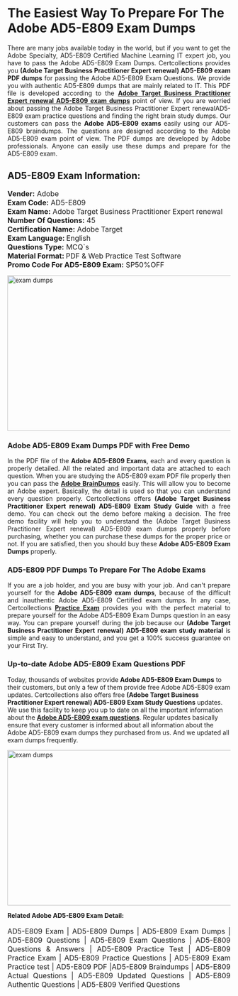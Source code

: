 <h1>The Easiest Way To Prepare For The Adobe AD5-E809 Exam Dumps</h1> <p style="text-align:justify">There are many jobs available today in the world, but if you want to get the Adobe Specialty, AD5-E809 Certified Machine Learning IT expert job, you have to pass the Adobe AD5-E809 Exam Dumps. Certcollections provides you <strong>(Adobe Target Business Practitioner Expert renewal) AD5-E809 exam PDF dumps</strong> for passing the Adobe AD5-E809 Exam Questions. We provide you with authentic AD5-E809 dumps that are mainly related to IT. This PDF file is developed according to the <a href="https://www.certsofficial.com/adobe/ad5-e809-questions"><strong>Adobe Target Business Practitioner Expert renewal AD5-E809 exam dumps</strong></a> point of view. If you are worried about passing the Adobe Target Business Practitioner Expert renewalAD5-E809 exam practice questions and finding the right brain study dumps. Our customers can pass the <strong>Adobe AD5-E809 exams </strong>easily using our AD5-E809 braindumps. The questions are designed according to the Adobe AD5-E809 exam point of view. The PDF dumps are developed by Adobe professionals. Anyone can easily use these dumps and prepare for the AD5-E809 exam.</p> <h2><strong>AD5-E809 Exam Information:</strong></h2> <p><span style="font-size:16px"><strong>Vender:</strong> Adobe<br /> <strong>Exam Code:</strong> AD5-E809<br /> <strong>Exam Name:</strong> Adobe Target Business Practitioner Expert renewal<br /> <strong>Number Of Questions:</strong> 45<br /> <strong>Certification Name:</strong> Adobe Target<br /> <strong>Exam Language: </strong>English<br /> <strong>Questions Type:</strong> MCQ`s<br /> <strong>Material Format: </strong>PDF & Web Practice Test Software<br /> <strong>Promo Code For AD5-E809 Exam:</strong> SP50%OFF</span></p> <p><a href="https://www.certsofficial.com/adobe/ad5-e809-questions" rel="no-follow"><img alt="exam dumps" src="https://www.certcollections.com/uploads/content/certsofficial.jpg" style="height:350px; width:750px" /></a></p> <h3><strong>Adobe AD5-E809 Exam Dumps PDF with Free Demo</strong></h3> <p style="text-align:justify">In the PDF file of the <strong>Adobe AD5-E809 Exams</strong>, each and every question is properly detailed. All the related and important data are attached to each question. When you are studying the AD5-E809 exam PDF file properly then you can pass the <a href="https://www.certsofficial.com/adobe-dumps"><strong>Adobe BrainDumps</strong></a> easily. This will allow you to become an Adobe expert. Basically, the detail is used so that you can understand every question properly. Certcollections offers <strong>(Adobe Target Business Practitioner Expert renewal) AD5-E809 Exam Study Guide</strong> with a free demo. You can check out the demo before making a decision. The free demo facility will help you to understand the (Adobe Target Business Practitioner Expert renewal) AD5-E809 exam dumps properly before purchasing, whether you can purchase these dumps for the proper price or not. If you are satisfied, then you should buy these <strong>Adobe AD5-E809 Exam Dumps</strong> properly.</p> <h3><strong>AD5-E809 PDF Dumps To Prepare For The Adobe Exams</strong></h3> <p style="text-align:justify">If you are a job holder, and you are busy with your job. And can't prepare yourself for the <strong>Adobe AD5-E809 exam dumps</strong>, because of the difficult and inauthentic Adobe AD5-E809 Certified exam dumps. In any case, Certcollections <strong><a href="https://www.certsofficial.com/">Practice Exam</a></strong> provides you with the perfect material to prepare yourself for the Adobe AD5-E809 Exam Dumps question in an easy way. You can prepare yourself during the job because our <strong>(Adobe Target Business Practitioner Expert renewal) AD5-E809 exam study material</strong> is simple and easy to understand, and you get a 100% success guarantee on your First Try.</p> <h3><strong>Up-to-date Adobe AD5-E809 Exam Questions PDF</strong></h3> <p>Today, thousands of websites provide <strong>Adobe AD5-E809 Exam Dumps</strong> to their customers, but only a few of them provide free Adobe AD5-E809 exam updates. Certcollections also offers free <strong>(Adobe Target Business Practitioner Expert renewal) AD5-E809 Exam Study Questions</strong> updates. We use this facility to keep you up to date on all the important information about the <a href="https://www.certsofficial.com/adobe/ad5-e809-questions"><strong>Adobe AD5-E809 exam questions</strong></a>. Regular updates basically ensure that every customer is informed about all information about the Adobe AD5-E809 exam dumps they purchased from us. And we updated all exam dumps frequently.</p> <p><a href="https://www.certsofficial.com/adobe/ad5-e809-questions"><img alt="exam dumps " src="https://www.certcollections.com/uploads/content/certsofficial2.jpg" style="height:350px; width:750px" /></a></p> <p style="text-align:justify"><span style="font-size:14px"><strong>Related Adobe AD5-E809 Exam Detail:</strong></span><br /> <br /> <span style="font-size:16px">AD5-E809 Exam | AD5-E809 Dumps | AD5-E809 Exam Dumps | AD5-E809 Questions | AD5-E809 Exam Questions | AD5-E809 Questions & Answers | AD5-E809 Practice Test | AD5-E809 Practice Exam | AD5-E809 Practice Questions | AD5-E809 Exam Practice test | AD5-E809 PDF |AD5-E809 Braindumps | AD5-E809 Actual Questions | AD5-E809 Updated Questions | AD5-E809 Authentic Questions | AD5-E809 Verified Questions</span></p>
